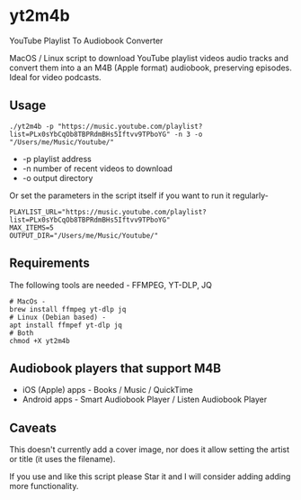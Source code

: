 # yt2m4b
YouTube Playlist To Audiobook Converter

MacOS / Linux script to download YouTube playlist videos audio tracks and convert them into a an M4B (Apple format) audiobook, preserving episodes. Ideal for video podcasts.

## Usage

```
./yt2m4b -p "https://music.youtube.com/playlist?list=PLx0sYbCqOb8TBPRdmBHs5Iftvv9TPboYG" -n 3 -o "/Users/me/Music/Youtube/"
```

* -p playlist address
* -n number of recent videos to download
* -o output directory

Or set the parameters in the script itself if you want to run it regularly-
```
PLAYLIST_URL="https://music.youtube.com/playlist?list=PLx0sYbCqOb8TBPRdmBHs5Iftvv9TPboYG"
MAX_ITEMS=5
OUTPUT_DIR="/Users/me/Music/Youtube/"
```

## Requirements

The following tools are needed - FFMPEG, YT-DLP, JQ

```
# MacOs -
brew install ffmpeg yt-dlp jq
# Linux (Debian based) -
apt install ffmpef yt-dlp jq
# Both
chmod +X yt2m4b
```

## Audiobook players that support M4B

* iOS (Apple) apps - Books / Music / QuickTime
* Android apps - Smart Audiobook Player / Listen Audiobook Player

## Caveats

This doesn't currently add a cover image, nor does it allow setting the artist or title (it uses the filename).

If you use and like this script please Star it and I will consider adding adding more functionality.
